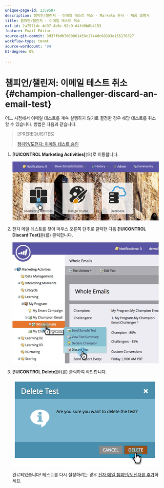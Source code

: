 ```yaml
---
unique-page-id: 2359587
description: 챔피언/챌린저 - 이메일 테스트 취소 - Marketo 문서 - 제품 설명서
title: 챔피언/챌린저 - 이메일 테스트 취소
exl-id: 2a7571dc-4d97-4b6c-92c9-d4fd0b8b4153
feature: Email Editor
source-git-commit: 0d37fbdb7d08901458c1744dc68893e155176327
workflow-type: tm+mt
source-wordcount: '84'
ht-degree: 0%

---
```


# 챔피언/챌린저: 이메일 테스트 취소 {#champion-challenger-discard-an-email-test}

어느 시점에서 이메일 테스트를 계속 실행하지 않기로 결정한 경우 해당 테스트를 취소할 수 있습니다. 방법은 다음과 같습니다.

>[!PREREQUISITES]
>
>[챔피언/도전자: 이메일 테스트 승인](/help/marketo/product-docs/email-marketing/general/functions-in-the-editor/email-tests-champion-challenger/champion-challenger-approve-your-email-test.md)

1. **[!UICONTROL Marketing Activities]**(으)로 이동합니다.

   ![](assets/login-marketing-activities-3.png)

1. 전자 메일 테스트를 찾아 마우스 오른쪽 단추로 클릭한 다음 **[!UICONTROL Discard Test]**&#x200B;을(를) 클릭합니다.

   ![](assets/champion5.jpg)

1. **[!UICONTROL Delete]**&#x200B;을(를) 클릭하여 확인합니다.

   ![](assets/image2014-9-15-14-3a17-3a11.png)

   완료되었습니다! 테스트를 다시 설정하려는 경우 [전자 메일 챔피언/도전자를 추가](/help/marketo/product-docs/email-marketing/general/functions-in-the-editor/email-tests-champion-challenger/add-an-email-champion-challenger.md)하세요.
